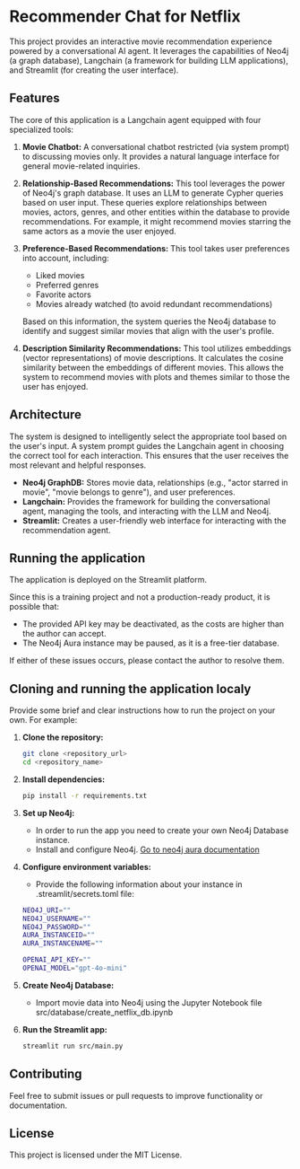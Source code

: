 # Recommender Chat for Netflix

This project provides an interactive movie recommendation experience powered by a conversational AI agent. It leverages the capabilities of Neo4j (a graph database), Langchain (a framework for building LLM applications), and Streamlit (for creating the user interface).

## Features

The core of this application is a Langchain agent equipped with four specialized tools:

1.  **Movie Chatbot:** A conversational chatbot restricted (via system prompt) to discussing movies only.  It provides a natural language interface for general movie-related inquiries.

2.  **Relationship-Based Recommendations:** This tool leverages the power of Neo4j's graph database.  It uses an LLM to generate Cypher queries based on user input. These queries explore relationships between movies, actors, genres, and other entities within the database to provide recommendations.  For example, it might recommend movies starring the same actors as a movie the user enjoyed.

3.  **Preference-Based Recommendations:** This tool takes user preferences into account, including:
    *   Liked movies
    *   Preferred genres
    *   Favorite actors
    *   Movies already watched (to avoid redundant recommendations)

    Based on this information, the system queries the Neo4j database to identify and suggest similar movies that align with the user's profile.

4.  **Description Similarity Recommendations:** This tool utilizes embeddings (vector representations) of movie descriptions. It calculates the cosine similarity between the embeddings of different movies. This allows the system to recommend movies with plots and themes similar to those the user has enjoyed.

## Architecture

The system is designed to intelligently select the appropriate tool based on the user's input.  A system prompt guides the Langchain agent in choosing the correct tool for each interaction. This ensures that the user receives the most relevant and helpful responses.

*   **Neo4j GraphDB:** Stores movie data, relationships (e.g., "actor starred in movie", "movie belongs to genre"), and user preferences.
*   **Langchain:** Provides the framework for building the conversational agent, managing the tools, and interacting with the LLM and Neo4j.
*   **Streamlit:** Creates a user-friendly web interface for interacting with the recommendation agent.

## Running the application

The application is deployed on the Streamlit platform.

Since this is a training project and not a production-ready product, it is possible that:

*  The provided API key may be deactivated, as the costs are higher than the author can accept.
*  The Neo4j Aura instance may be paused, as it is a free-tier database.

If either of these issues occurs, please contact the author to resolve them.

## Cloning and running the application localy
Provide some brief and clear instructions how to run the project on your own. For example:

1.  **Clone the repository:**

    ```bash
    git clone <repository_url>
    cd <repository_name>
    ```

2.  **Install dependencies:**

    ```bash
    pip install -r requirements.txt
    ```

3.  **Set up Neo4j:**
    *   In order to run the app you need to create your own Neo4j Database instance.
    *   Install and configure Neo4j.  [Go to neo4j aura documentation](https://neo4j.com/docs/aura/classic/auradb/getting-started/create-database/)

4.  **Configure environment variables:** 
    *   Provide the following information about your instance in .streamlit/secrets.toml file:

    ```bash
    NEO4J_URI=""
    NEO4J_USERNAME=""
    NEO4J_PASSWORD=""
    AURA_INSTANCEID=""
    AURA_INSTANCENAME=""

    OPENAI_API_KEY=""
    OPENAI_MODEL="gpt-4o-mini"
    ```

5.  **Create Neo4j Database:**
    *   Import movie data into Neo4j using the Jupyter Notebook file src/database/create_netflix_db.ipynb


6.  **Run the Streamlit app:**

    ```bash
    streamlit run src/main.py
    ```


## Contributing
Feel free to submit issues or pull requests to improve functionality or documentation.

## License
This project is licensed under the MIT License.

